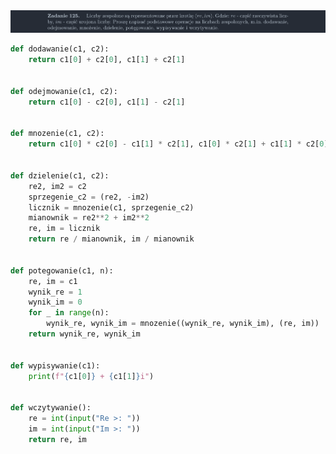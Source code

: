 <picture>
  <source srcset="../../srt/zbior_zadan/125.png" media="(prefers-color-scheme: light)">
  <source srcset="../../srt/zbior_zadan/black_125.png" media="(prefers-color-scheme: dark)">
  <img src="../../srt/zbior_zadan/black_125.png" alt="zadanie 125">
</picture>

```python
def dodawanie(c1, c2):
    return c1[0] + c2[0], c1[1] + c2[1]


def odejmowanie(c1, c2):
    return c1[0] - c2[0], c1[1] - c2[1]


def mnozenie(c1, c2):
    return c1[0] * c2[0] - c1[1] * c2[1], c1[0] * c2[1] + c1[1] * c2[0]


def dzielenie(c1, c2):
    re2, im2 = c2
    sprzegenie_c2 = (re2, -im2)
    licznik = mnozenie(c1, sprzegenie_c2)
    mianownik = re2**2 + im2**2
    re, im = licznik
    return re / mianownik, im / mianownik


def potegowanie(c1, n):
    re, im = c1
    wynik_re = 1
    wynik_im = 0
    for _ in range(n):
        wynik_re, wynik_im = mnozenie((wynik_re, wynik_im), (re, im))
    return wynik_re, wynik_im


def wypisywanie(c1):
    print(f"{c1[0]} + {c1[1]}i")


def wczytywanie():
    re = int(input("Re >: "))
    im = int(input("Im >: "))
    return re, im



```